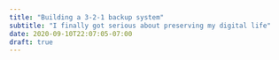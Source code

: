 ```yaml
---
title: "Building a 3-2-1 backup system"
subtitle: "I finally got serious about preserving my digital life"
date: 2020-09-10T22:07:05-07:00
draft: true
---
```

